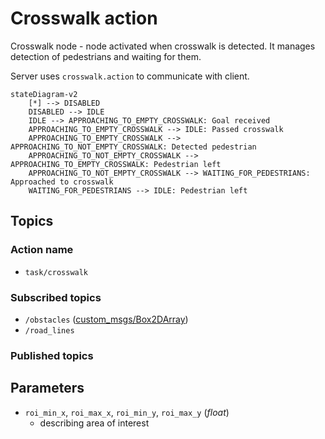 # Crosswalk action

Crosswalk node - node activated when crosswalk is detected. It manages detection of pedestrians and waiting for them.

Server uses `crosswalk.action` to communicate with client.

```mermaid
stateDiagram-v2
    [*] --> DISABLED
    DISABLED --> IDLE
    IDLE --> APPROACHING_TO_EMPTY_CROSSWALK: Goal received
    APPROACHING_TO_EMPTY_CROSSWALK --> IDLE: Passed crosswalk
    APPROACHING_TO_EMPTY_CROSSWALK --> APPROACHING_TO_NOT_EMPTY_CROSSWALK: Detected pedestrian
    APPROACHING_TO_NOT_EMPTY_CROSSWALK --> APPROACHING_TO_EMPTY_CROSSWALK: Pedestrian left
    APPROACHING_TO_NOT_EMPTY_CROSSWALK --> WAITING_FOR_PEDESTRIANS: Approached to crosswalk
    WAITING_FOR_PEDESTRIANS --> IDLE: Pedestrian left
```

## Topics

### Action name

- `task/crosswalk`

### Subscribed topics

- `/obstacles` ([custom_msgs/Box2DArray](./../../Shared/custom_msgs/msg/Box2DArray.msg))
- `/road_lines`

### Published topics

## Parameters

- `roi_min_x`, `roi_max_x`, `roi_min_y`, `roi_max_y` (_float_)
  - describing area of interest
